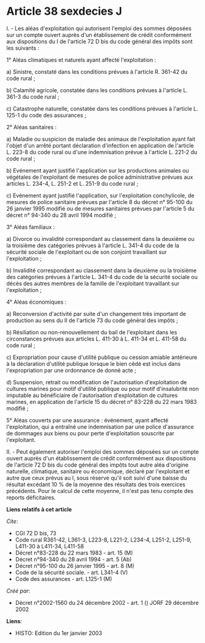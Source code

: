 # Article 38 sexdecies J

I. - Les aléas d'exploitation qui autorisent l'emploi des sommes déposées sur un compte ouvert auprès d'un établissement de
crédit conformément aux dispositions du I de l'article 72 D bis du code général des impôts sont les suivants :

1° Aléas climatiques et naturels ayant affecté l'exploitation :

a) Sinistre, constaté dans les conditions prévues à l'article R. 361-42 du code rural ;

b) Calamité agricole, constatée dans les conditions prévues à l'article L. 361-3 du code rural ;

c) Catastrophe naturelle, constatée dans les conditions prévues à l'article L. 125-1 du code des assurances ;

2° Aléas sanitaires :

a) Maladie ou suspicion de maladie des animaux de l'exploitation ayant fait l'objet d'un arrêté portant déclaration
d'infection en application de l'article L. 223-8 du code rural ou d'une indemnisation prévue à l'article L. 221-2 du code
rural ;

b) Evénement ayant justifié l'application sur les productions animales ou végétales de l'exploitant de mesures de police
administrative prévues aux articles L. 234-4, L. 251-2 et L. 251-9 du code rural ;

c) Evénement ayant justifié l'application, sur l'exploitation conchylicole, de mesures de police sanitaire prévues par
l'article 8 du décret n° 95-100 du 26 janvier 1995 modifié ou de mesures sanitaires prévues par l'article 5 du décret n°
94-340 du 28 avril 1994 modifié ;

3° Aléas familiaux :

a) Divorce ou invalidité correspondant au classement dans la deuxième ou la troisième des catégories prévues à l'article L.
341-4 du code de la sécurité sociale de l'exploitant ou de son conjoint travaillant sur l'exploitation ;

b) Invalidité correspondant au classement dans la deuxième ou la troisième des catégories prévues à l'article L. 341-4 du
code de la sécurité sociale ou décès des autres membres de la famille de l'exploitant travaillant sur l'exploitation ;

4° Aléas économiques :

a) Reconversion d'activité par suite d'un changement très important de production au sens du II de l'article 73 du code
général des impôts ;

b) Résiliation ou non-renouvellement du bail de l'exploitant dans les circonstances prévues aux articles L. 411-30 à L.
411-34 et L. 411-58 du code rural ;

c) Expropriation pour cause d'utilité publique ou cession amiable antérieure à la déclaration d'utilité publique lorsque le
bien cédé est inclus dans l'expropriation par une ordonnance de donné acte ;

d) Suspension, retrait ou modification de l'autorisation d'exploitation de cultures marines pour motif d'utilité publique ou
pour motif d'insalubrité non imputable au bénéficiaire de l'autorisation d'exploitation de cultures marines, en application
de l'article 15 du décret n° 83-228 du 22 mars 1983 modifié ;

5° Aléas couverts par une assurance : événement, ayant affecté l'exploitation, qui a entraîné une indemnisation par une
police d'assurance de dommages aux biens ou pour perte d'exploitation souscrite par l'exploitant.

II. - Peut également autoriser l'emploi des sommes déposées sur un compte ouvert auprès d'un établissement de crédit
conformément aux dispositions de l'article 72 D bis du code général des impôts tout autre aléa d'origine naturelle,
climatique, sanitaire ou économique, déclaré par l'exploitant et autre que ceux prévus au I, sous réserve qu'il soit suivi
d'une baisse du résultat excédant 10 % de la moyenne des résultats des trois exercices précédents. Pour le calcul de cette
moyenne, il n'est pas tenu compte des reports déficitaires.

**Liens relatifs à cet article**

_Cite_:

  - CGI 72 D bis, 73
  - Code rural R361-42, L361-3, L223-8, L221-2, L234-4, L251-2, L251-9, L411-30 à L411-34, L411-58
  - Décret n°83-228 du 22 mars 1983 - art. 15 (M)
  - Décret n°94-340 du 28 avril 1994 - art. 5 (Ab)
  - Décret n°95-100 du 26 janvier 1995 - art. 8 (M)
  - Code de la sécurité sociale. - art. L341-4 (V)
  - Code des assurances - art. L125-1 (M)

_Créé par_:

  - Décret n°2002-1560 du 24 décembre 2002 - art. 1 () JORF 29 décembre 2002

**Liens**:

  - HISTO: Edition du 1er janvier 2003
